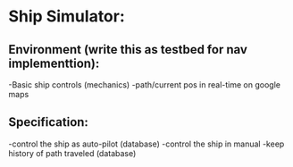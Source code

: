 # Ship Simulator:

## Environment (write this as testbed for nav implementtion): 
-Basic ship controls (mechanics)
-path/current pos in real-time on google maps

## Specification:
-control the ship as auto-pilot (database)
-control the ship in manual
-keep history of path traveled (database)
